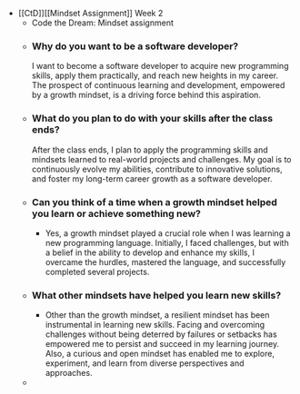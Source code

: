 - [[CtD]][[Mindset Assignment]] Week 2
	- Code the Dream: Mindset assignment
	- ### Why do you want to be a software developer?
	  I want to become a software developer to acquire new programming skills, apply them practically, and reach new heights in my career. The prospect of continuous learning and development, empowered by a growth mindset, is a driving force behind this aspiration.
	- ### What do you plan to do with your skills after the class ends?
	  After the class ends, I plan to apply the programming skills and mindsets learned to real-world projects and challenges. My goal is to continuously evolve my abilities, contribute to innovative solutions, and foster my long-term career growth as a software developer.
	- ### Can you think of a time when a growth mindset helped you learn or achieve something new?
		- Yes, a growth mindset played a crucial role when I was learning a new programming language. Initially, I faced challenges, but with a belief in the ability to develop and enhance my skills, I overcame the hurdles, mastered the language, and successfully completed several projects.
	- ### What other mindsets have helped you learn new skills?
		- Other than the growth mindset, a resilient mindset has been instrumental in learning new skills. Facing and overcoming challenges without being deterred by failures or setbacks has empowered me to persist and succeed in my learning journey. Also, a curious and open mindset has enabled me to explore, experiment, and learn from diverse perspectives and approaches.
	-